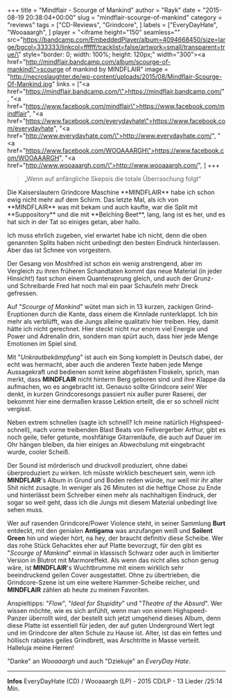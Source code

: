 +++
title = "Mindflair - Scourge of Mankind"
author = "Rayk"
date = "2015-08-19 20:38:04+00:00"
slug = "mindflair-scourge-of-mankind"
category = "reviews"
tags = ["CD-Reviews", "Grindcore", ]
labels = ["EveryDayHate", "Wooaaargh", ]
player = "<iframe height=\"150\" seamless=\"\" src=\"https://bandcamp.com/EmbeddedPlayer/album=4094668450/size=large/bgcol=333333/linkcol=ffffff/tracklist=false/artwork=small/transparent=true/\" style=\"border: 0; width: 100%; height: 120px;\" width=\"300\"><a href=\"http://mindflair.bandcamp.com/album/scourge-of-mankind\">scourge of mankind by MINDFLAIR</a></iframe>"
image = "http://necroslaughter.de/wp-content/uploads/2015/08/Mindflair-Scourge-Of-Mankind.jpg"
links = ["<a href=\"https://mindflair.bandcamp.com/\">https://mindflair.bandcamp.com/</a>", "<a href=\"https://www.facebook.com/mindflair\">https://www.facebook.com/mindflair</a>", "<a href=\"https://www.facebook.com/everydayhate\">https://www.facebook.com/everydayhate</a>", "<a href=\"http://www.everydayhate.com/\">http://www.everydayhate.com/</a>", "<a href=\"https://www.facebook.com/WOOAAARGH\">https://www.facebook.com/WOOAAARGH</a>", "<a href=\"http://www.wooaaargh.com/\">http://www.wooaaargh.com/</a>", ]
+++


<blockquote>„Wenn auf anfängliche Skepsis die totale Überraschung folgt“</blockquote>
Die Kaiserslautern Grindcore Maschine **MINDFLAIR** habe ich schon ewig nicht mehr auf dem Schirm. Das letzte Mal, als ich von **MINDFLAIR** was mit bekam und auch kaufte, war die Split mit **Suppository** und die mit **Belching Beet**, lang, lang ist es her, und es hat sich in der Tat so einiges getan, aber hallo.

Ich muss ehrlich zugeben, viel erwartet habe ich nicht, denn die oben genannten Splits haben nicht unbedingt den besten Eindruck hinterlassen. Aber das ist Schnee von vorgestern.

Der Gesang von Moshfred ist schon ein wenig anstrengend, aber im Vergleich zu ihren früheren Schandtaten kommt das neue Material (in jeder Hinsicht!) fast schon einem Quantensprung gleich, und auch der Grunz- und Schreibarde Fred hat noch mal ein paar Schaufeln mehr Dreck gefressen.

Auf "_Scourge of Mankind_" wütet man sich in 13 kurzen, zackigen Grind-Eruptionen durch die Kante, dass einem die Kinnlade runterklappt. Ich bin mehr als verblüfft, was die Jungs alleine qualitativ hier treiben. Hey, damit hätte ich nicht gerechnet.
Hier steckt nicht nur enorm viel Energie und Power und Adrenalin drin, sondern man spürt auch, dass hier jede Menge Emotionen im Spiel sind.

Mit "_Unkrautbekämpfung_" ist auch ein Song komplett in Deutsch dabei, der echt was hermacht, aber auch die anderen Texte haben jede Menge Aussagekraft und bedienen somit keine abgefrästen Floskeln, sprich, man merkt, dass **MINDFLAIR** nicht hinterm Berg geboren sind und ihre Klappe da aufmachen, wo es angebracht ist. Genauso sollte Grindcore sein! Wer denkt, in kurzen Grindcoresongs passiert nix außer purer Raserei, der bekommt hier eine dermaßen krasse Lektion erteilt, die er so schnell nicht vergisst.

Neben extrem schnellen (sagte ich schnell? Ich meine natürlich Highspeed-schnell), nach vorne treibenden Blast Beats von Fellvergerber Arthur, gibt es noch geile, tiefer getunte, moshfähige Gitarrenläufe, die auch auf Dauer im Ohr hängen bleiben, da hier einiges an Abwechslung mit eingebracht wurde, cooler Scheiß.

Der Sound ist mörderisch und druckvoll produziert, ohne dabei überproduziert zu wirken. Ich müsste wirklich bescheuert sein, wenn ich **MINDFLAIR**'s Album in Grund und Boden reden würde, nur weil mir ihr alter Shit nicht zusagte.
In weniger als 26 Minuten ist die heftige Chose zu Ende und hinterlässt beim Schreiber einen mehr als nachhaltigen Eindruck, der sogar so weit geht, dass ich die Jungs mit diesem Material unbedingt live sehen muss.

Wer auf rasenden Grindcore/Power Violence steht, in seiner Sammlung **Burt** entdeckt, mit den genialen **Antigama** was anzufangen weiß und **Soilent Green** hin und wieder hört, na hey, der braucht definitiv diese Scheibe.
Wer das rohe Stück Gehacktes eher auf Platte bevorzugt, für den gibt es "_Scourge of Mankind_" einmal in klassisch Schwarz oder auch in limitierter Version in Blutrot mit Marmoreffekt.
Als wenn das nicht alles schon genug wäre, ist **MINDFLAIR**'s Wuchtbrumme mit einem wirklich sehr beeindruckend geilen Cover ausgestattet. Ohne zu übertrieben, die Grindcore-Szene ist um eine weitere Hammer-Scheibe reicher, und **MINDFLAIR** zählen ab heute zu meinen Favoriten.

Anspieltipps: "_Flow_", "_Ideal for Stupidity_" und "_Theatre of the Absurd_". Wer wissen möchte, wie es sich anfühlt, wenn man von einem Highspeed-Panzer überrollt wird, der bestellt sich jetzt umgehend dieses Album, denn diese Platte ist essentiell für jeden, der auf guten Underground Wert legt und im Grindcore der alten Schule zu Hause ist. Alter, ist das ein fettes und höllisch rabiates geiles Grindbrett, was Arschtritte in Masse verteilt. Halleluja meine Herren!

"Danke" an _Wooaaargh_ und auch "Dziekuje" an _EveryDay Hate_.




---
**Infos**
EveryDayHate (CD) / Wooaaargh (LP) - 2015
CD/LP - 13 Lieder /25:14 Min.
